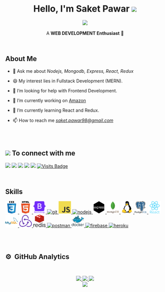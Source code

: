 <h1 align="center">Hello, I'm Saket Pawar  <img src="https://media.giphy.com/media/hvRJCLFzcasrR4ia7z/giphy.gif" width="35px"></h1>

<p align="center" ><img 
 src="https://github.com/saket98/saket98/blob/main/90096358-dba16400-dd54-11ea-8e44-e181ada72661.gif?raw=true" width="40%"/></p>

 <p align="center">A <b>WEB DEVELOPMENT Enthusiast</b> 🚀</p>
 
 <br/>

<h2> About Me</h2>

-   💬 Ask me about <i>Nodejs, Mongodb, Express, React, Redux</i>

-   😄 My interest lies in Fullstack Development (MERN).

-   🤔 I’m looking for help with Frontend Development.

-   🔭 I’m currently working on [Amazon](https://github.com/saket98/Ecommers_React_NodeJS)

-   🌱 I’m currently learning React and Redux.

-   📫 How to reach me *saket.pawar98@gmail.com*

<br>
<br>

<h2><img src="https://emojis.slackmojis.com/emojis/images/1579216111/7550/pikachu_wave.gif?1579216111"
                width="28" /> To connect with me</h2>

<p align = "center">

<!-- [<img src ="https://img.shields.io/badge/portfolio-%23.svg?&style=for-the-badge&logo=&logoColor=white%22">](#) -->

[<img src="https://img.shields.io/badge/twitter-%231DA1F2.svg?&style=for-the-badge&logo=twitter&logoColor=white" />](https://twitter.com/saketpawar98)
[<img src="https://img.shields.io/badge/linkedin-%230077B5.svg?&style=for-the-badge&logo=linkedin&logoColor=white" />](https://www.linkedin.com/in/saketpawar/)
[<img src = "https://img.shields.io/badge/instagram-%23E4405F.svg?&style=for-the-badge&logo=instagram&logoColor=white">](https://www.instagram.com/itsmesaket/)
[<img src="https://img.shields.io/badge/facebook-%231877F2.svg?&style=for-the-badge&logo=facebook&logoColor=white" />](https://www.facebook.com/saket.pawar/)
[<img src="https://img.shields.io/badge/Gmail-D14836?style=for-the-badge&logo=gmail&logoColor=white" />](mailto:saket.pawar98@gmail.com)
[![Visits Badge](https://badges.pufler.dev/visits/saket98/saket98?style=for-the-badge)](https://github.com/saket98)

</p>
<br/>
<h2>Skills</h2>

<p align="left">
			<a href="https://www.w3schools.com/css/" target="_blank"><img src="https://raw.githubusercontent.com/devicons/devicon/master/icons/css3/css3-original-wordmark.svg" alt="css3" title="CSS3" width="40" height="40" /> </a><a href="https://www.w3.org/html/" target="_blank"> <img src="https://raw.githubusercontent.com/devicons/devicon/master/icons/html5/html5-original-wordmark.svg" alt="html5" title="HTML5" width="40" height="40" /> </a> <a href="https://getbootstrap.com" target="_blank"> <img src="https://raw.githubusercontent.com/devicons/devicon/master/icons/bootstrap/bootstrap-plain-wordmark.svg" alt="bootstrap" title="Bootstrap" width="40" height="40" /> </a> <a href="https://git-scm.com/" target="_blank"> <img src="https://www.vectorlogo.zone/logos/git-scm/git-scm-icon.svg" alt="git" title="Git" width="40" height="40" /> </a> <a href="https://developer.mozilla.org/en-US/docs/Web/JavaScript" target="_blank"> <img src="https://raw.githubusercontent.com/devicons/devicon/master/icons/javascript/javascript-original.svg" alt="javascript" title="JavaScript" width="40" height="40" /> </a> <a href="https://nodejs.org" target="_blank"> <img src="https://cdn4.iconfinder.com/data/icons/logos-and-brands/512/233_Node_Js_logo-512.png" alt="nodejs" title="NodeJS" width="40" height="40" /> </a> <a href="https://expressjs.com" target="_blank"> <img src="https://github.com/saket98/saket98/blob/main/express.png?raw=true" alt="express" title="Express" width="40" height="40" /> </a> <a href="https://www.mongodb.com/" target="_blank"> <img src="https://raw.githubusercontent.com/devicons/devicon/master/icons/mongodb/mongodb-original-wordmark.svg" alt="mongodb" title="MongoDB" width="40" height="40" /> </a> <a href="https://www.linux.org/" target="_blank"> <img src="https://raw.githubusercontent.com/devicons/devicon/master/icons/linux/linux-original.svg" alt="linux" title="Linux" width="40" height="40" /> </a> <a href="https://www.postgresql.org" target="_blank"> <img src="https://raw.githubusercontent.com/devicons/devicon/master/icons/postgresql/postgresql-original-wordmark.svg" alt="postgresql" title="PostgreSQL" width="40" height="40" /> </a> <a href="https://reactjs.org/" target="_blank"> <img src="https://raw.githubusercontent.com/devicons/devicon/master/icons/react/react-original-wordmark.svg" alt="react" title="React" width="40" height="40" /> </a> <a href="https://www.mysql.com/" target="_blank"> <img src="https://raw.githubusercontent.com/devicons/devicon/master/icons/mysql/mysql-original-wordmark.svg" alt="mysql" title="MySQL" width="40" height="40" /> </a> <a href="https://redux.js.org" target="_blank"> <img src="https://raw.githubusercontent.com/devicons/devicon/master/icons/redux/redux-original.svg" alt="redux" title="Redux" width="40" height="40" /> </a> <a href="https://redis.io" target="_blank"> <img src="https://raw.githubusercontent.com/devicons/devicon/master/icons/redis/redis-original-wordmark.svg" alt="redis" title="Redis" width="40" height="40" /> </a> <a href="https://postman.com" target="_blank"> <img src="https://www.vectorlogo.zone/logos/getpostman/getpostman-icon.svg" alt="postman" title="Postman" width="40" height="40" /> </a> <a href="https://www.docker.com/" target="_blank"> <img src="https://raw.githubusercontent.com/devicons/devicon/master/icons/docker/docker-original-wordmark.svg" alt="Docker" title="Docker" width="40" height="40" /> </a> <a href="https://firebase.google.com/" target="_blank"> <img src="https://www.vectorlogo.zone/logos/firebase/firebase-icon.svg" alt="firebase" title="Firebase" width="40" height="40" /> </a> <a href="https://heroku.com" target="_blank"> <img src="https://www.vectorlogo.zone/logos/heroku/heroku-icon.svg" alt="heroku" title="Heroku" width="40" height="40" /> </a>
		</p>

<br/>
<br/>

## ⚙️ &nbsp;GitHub Analytics

<br />
<p align="center">
<a href="https://github.com/saket98">
  <img height="180em" src="https://github-readme-stats-eight-theta.vercel.app/api?username=saket98&show_icons=true&theme=tokyonight&include_all_commits=true&count_private=true"/>
  <img height="180em" src="https://github-readme-stats-eight-theta.vercel.app/api/top-langs/?username=saket98&layout=compact&langs_count=8&theme=tokyonight"/>
  <img height="180em" src="https://github-readme-streak-stats.herokuapp.com/?user=saket98&layout=compact&langs_count=8&theme=tokyonight"/><br/>
  <img height="250em" src="https://activity-graph.herokuapp.com/graph?username=saket98&bg_color=000000&color=4fff67&line=4fff67&point=ffffff&area=true&hide_border=false"/>
  
</a>
</p>
